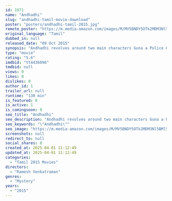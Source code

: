 ```yaml
---
id: 1971
name: "Andhadhi"
slug: "andhadhi-tamil-movie-download"
poster: "posters/andhadhi-tamil-2015.jpg"
remote_poster: "https://m.media-amazon.com/images/M/MV5BNDY5OTk2MDM3Nl5BMl5BanBnXkFtZTgwMTkwODI0NDE@._V1_SX300.jpg"
original_language: "Tamil"
dubbed_in: null
released_date: "09 Oct 2015"
synopsis: "Andhadhi revolves around two main characters Guna a Police Officer and Rajesh a Solar Plant Engineer, how both fight for their goals and achieve their perspective dreams with a message that every achievement has its struggle of it..."
type: "movie"
rating: "5.6"
imdbid: "tt4436096"
tmdbid: null
views: 0
likes: 0
dislikes: 0
author_id: 1
trailer_url: null
runtime: "130 min"
is_featured: 0
is_active: 1
is_comingsoon: 0
seo_title: "Andhadhi"
seo_description: "Andhadhi revolves around two main characters Guna a Police Officer and Rajesh a Solar Plant Engineer, how both fight for their goals and achieve their perspective dreams with a message that every achievement has its struggle of it..."
seo_keywords: "\"Andhadhi\""
seo_image: "https://m.media-amazon.com/images/M/MV5BNDY5OTk2MDM3Nl5BMl5BanBnXkFtZTgwMTkwODI0NDE@._V1_SX300.jpg"
screenshots: null
redirect_to: null
social_shares: 0
created_at: 2025-04-01 11:12:49
updated_at: 2025-04-01 11:12:49
categories:
  - "Tamil 2015 Movies"
directors:
  - "Ramesh Venkatraman"
genres:
  - "Mystery"
years:
  - "2015"
---
```

